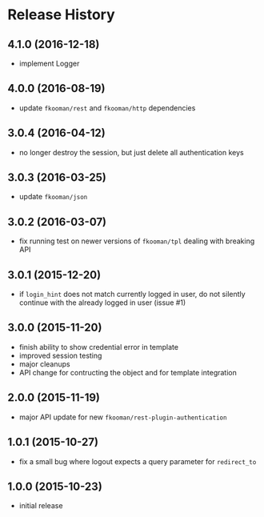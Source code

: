 # Release History

## 4.1.0 (2016-12-18)
- implement Logger

## 4.0.0 (2016-08-19)
- update `fkooman/rest` and `fkooman/http` dependencies

## 3.0.4 (2016-04-12)
- no longer destroy the session, but just delete all authentication 
  keys

## 3.0.3 (2016-03-25)
- update `fkooman/json`

## 3.0.2 (2016-03-07)
- fix running test on newer versions of `fkooman/tpl` dealing with 
  breaking API

## 3.0.1 (2015-12-20)
- if `login_hint` does not match currently logged in user, do not silently
  continue with the already logged in user (issue #1)

## 3.0.0 (2015-11-20)
- finish ability to show credential error in template
- improved session testing
- major cleanups
- API change for contructing the object and for template integration

## 2.0.0 (2015-11-19)
- major API update for new `fkooman/rest-plugin-authentication`

## 1.0.1 (2015-10-27)
- fix a small bug where logout expects a query parameter for `redirect_to`

## 1.0.0 (2015-10-23)
- initial release
